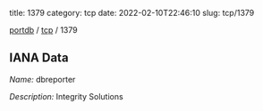 title: 1379
category: tcp
date: 2022-02-10T22:46:10
slug: tcp/1379

[portdb](/) / [tcp](/category/tcp.html) / 1379


## IANA Data

_Name:_ dbreporter

_Description:_ Integrity Solutions

